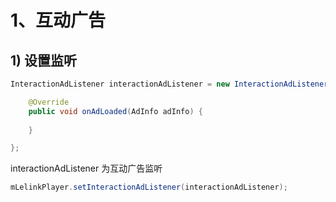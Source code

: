 # 1、互动广告

## 1) 设置监听
```java
InteractionAdListener interactionAdListener = new InteractionAdListener() {

    @Override
    public void onAdLoaded(AdInfo adInfo) {
    
    }

};
```
interactionAdListener 为互动广告监听
```java
mLelinkPlayer.setInteractionAdListener(interactionAdListener);
```
